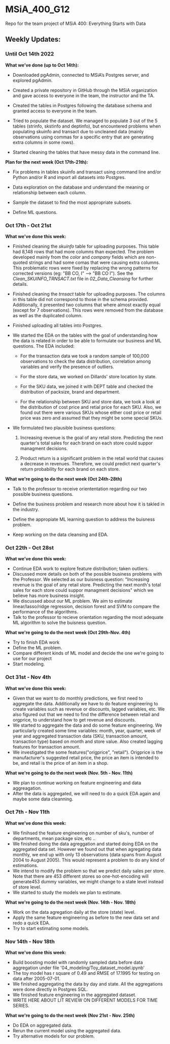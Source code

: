 # MSiA_400_G12
Repo for the team project of MSiA 400: Everything Starts with Data

## Weekly Updates: 

### Until Oct 14th 2022

**What we’ve done (up to Oct 14th):**

- Downloaded pgAdmin, connected to MSiA’s Postgres server, and explored pgAdmin.

- Created a private repository in GitHub through the MSiA organization and gave access to everyone in the team, the instructor and the TA.

- Created the tables in Postgres following the database schema and granted access to everyone in the team. 

- Tried to populate the dataset. We managed to populate 3 out of the 5 tables (strinfo, skstinfo and deptinfo), but encountered problems when populating skuinfo and transact due to uncleaned data (mainly observations using commas for a specific entry that are generating extra columns in some rows).  

- Started cleaning the tables that have messy data in the command line. 

**Plan for the next week (Oct 17th-21th):**

- Fix problems in tables skuinfo and transact using command line and/or Python and/or R and import all datasets into Postgres.

- Data exploration on the database and understand the meaning or relationship between each column.

- Sample the dataset to find the most appropriate subsets. 

- Define ML questions. 

### Oct 17th - Oct 21st 

**What we’ve done this week:**

- Finished cleaning the *skuinfo* table for uploading purposes. This table had 8,148 rows that had more columns than expected. The problem developed mainly from the *color* and *company* fields which are non-quoted strings and had some comas that were causing extra columns. This problematic rows were fixed by replacing the wrong patterns for corrected versions (eg: "BB CO, I" --> "BB CO I"). See the *Clean_SKUINFO_TRNSACT.txt* file in *02_Data_Cleansing* for further details. 

- Finished cleaning the *trnsact* table for uploading purposes. The columns in this table did not correspond to those in the schema provided. Additionally, it presented two columns that where almost exactly equal (except for 7 observations). This rows were removed from the database as well as the duplicated column. 

- Finished uploading all tables into Postgres.

- We started the EDA on the tables with the goal of understanding how the data is related in order to be able to formulate our business and ML questions. The EDA included: 

	- For the transaction data we took a random sample of 100,000 observations to check the data distribution, correlation among variables and verify the presence of outliers. 

	- For the store data, we worked on Dillards' store location by state. 

	- For the SKU data, we joined it with DEPT table and checked the distribution of packsize, brand and department. 
	
	- For the relationship between SKU and store data, we took a look at the distribution of cost price and retial price for each SKU. Also, we found out there were various SKUs whose either cost price or retail price was zero and assumed that they might be some special SKUs.

- We formulated two plausible business questions: 
	
	1. Increasing revenue is the goal of any retail store. Predicting the next quarter's total sales for each brand on each store could suppor managment decisions. 

	2. Product return is a significant problem in the retail world that causes a decrease in revenues. Therefore, we could predict next quarter's return probability for each brand on each store.


**What we're going to do the next week (Oct 24th-28th)**

- Talk to the professor to receive oriententation regarding our two possible business questions. 

- Define the business problem and research more about how it is takled in the industry. 

- Define the appropiate ML learning question to address the buisness problem. 

- Keep working on the data cleansing and EDA. 


### Oct 22th - Oct 28st 

**What we’ve done this week:**
- Continue EDA work to explore feature distribution; taken outliers.
- Discussed more details on both of the possible business problems with the Professor. We selected as our buisness question: "Increasing revenue is the goal of any retail store. Predicting the next month's total sales for each store could suppor managment decisions" which we believe has more business insight.
- We discussed about our ML problem. We aim to estimate linear/lasso/ridge regression, decision forest and SVM to compare the performance of the algorithms. 
- Talk to the professor to recieve orientation regarding the most adequate ML algorithm to solve the buisness question. 


**What we're going to do the next week (Oct 29th-Nov. 4th)**

- Try to finish EDA work
- Define the ML problem.
- Compare different kinds of ML model and decide the one we're going to use for our project
- Start modeling. 

### Oct 31st - Nov 4th

**What we’ve done this week:**
- Given that we want to do monthly predictions, we first need to aggregate the data. Additionally we have to do feature engineering to create variables such as revenue or discounts, lagged variables, etc. We also figured out that we need to find the difference between retail and orgprice, to understand how to get revenue and discounts. 
- We started to aggregate the data and do some feature engineering. We particularly created some time variables: month, year, quarter, week of year and aggregated transaction data (SKU, transaction amount, transaction type) based on month and store value. Also created lagging features for transaction amount.
- We investigated the some features("origprice", "retail"). Origprice is the manufacturer's suggested retail price, the price an item is intended to be, and retail is the price of an item in a shop. 


**What we're going to do the next week (Nov. 5th - Nov. 11th)**
- We plan to continue working on feature engineering and data aggreagation. 
- After the data is aggregated, we will need to do a quick EDA again and maybe some data cleanning. 


### Oct 7th - Nov 11th

**What we’ve done this week:**
- We finihsed the feature engineering on number of sku's, number of departments, mean package size, etc .. 
- We finished doing the data agreggation and started doing EDA on the aggregated data set. However we found out that when agregating data monthly, we end up with only 13 observations (data spans from August 2004 to August 2005). This would represent a problem to do any kind of estimations. 
- We intend to modify the problem so that we predict daily sales per store. Note that there are 453 different stores so one-hot-encoding will generate453 dummy variables, we might change to a state level instead of store level. 
- We started to study the models we plan to estimate. 


**What we're going to do the next week (Nov. 14th - Nov. 18th)**
- Work on the data agregation daily at the store (state) level. 
- Apply the same feature engineering as before to the new data set and redo a quick EDA. 
- Try to start estimating some models.  

### Nov 14th - Nov 18th 

**What we've done this week:**
- Build boosting model with randomly sampled data before data aggregation under file '04_modeling/Toy_dataset_model.ipynb'
- The toy model has r square of 0.49 and RMSE of 17.1995 for testing on data after 2005-07-01.  
- We finished aggregating the data by day and state. All the aggregations were done directly in Postgres SQL. 
- We finished feature engineering in the aggregated dataset. 
- WRITE HERE ABOUT LIT REVIEW ON DIFFERENT MODELS FOR TIME SERIES.


**What we're going to do the next week (Nov 21st - Nov. 25th)**
- Do EDA on aggregated data. 
- Rerun the current model using the aggregated data. 
- Try alternative models for our problem. 

